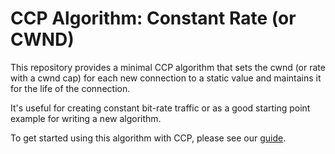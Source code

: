 CCP Algorithm: Constant Rate (or CWND)
======================================

This repository provides a minimal CCP algorithm that sets the cwnd (or rate with a cwnd cap) 
for each new connection to a static value and maintains it for the life of the connection.

It's useful for creating constant bit-rate traffic or as a good starting point example for
writing a new algorithm.

To get started using this algorithm with CCP, please see our
[guide](https://ccp-project.github.io/guide).
